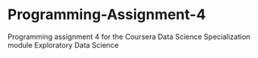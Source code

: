 # Programming-Assignment-4
Programming assignment 4 for the Coursera Data Science Specialization module Exploratory Data Science
